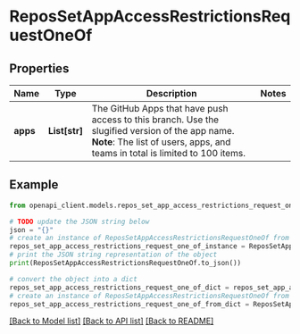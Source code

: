 # ReposSetAppAccessRestrictionsRequestOneOf


## Properties

Name | Type | Description | Notes
------------ | ------------- | ------------- | -------------
**apps** | **List[str]** | The GitHub Apps that have push access to this branch. Use the slugified version of the app name. **Note**: The list of users, apps, and teams in total is limited to 100 items. | 

## Example

```python
from openapi_client.models.repos_set_app_access_restrictions_request_one_of import ReposSetAppAccessRestrictionsRequestOneOf

# TODO update the JSON string below
json = "{}"
# create an instance of ReposSetAppAccessRestrictionsRequestOneOf from a JSON string
repos_set_app_access_restrictions_request_one_of_instance = ReposSetAppAccessRestrictionsRequestOneOf.from_json(json)
# print the JSON string representation of the object
print(ReposSetAppAccessRestrictionsRequestOneOf.to_json())

# convert the object into a dict
repos_set_app_access_restrictions_request_one_of_dict = repos_set_app_access_restrictions_request_one_of_instance.to_dict()
# create an instance of ReposSetAppAccessRestrictionsRequestOneOf from a dict
repos_set_app_access_restrictions_request_one_of_from_dict = ReposSetAppAccessRestrictionsRequestOneOf.from_dict(repos_set_app_access_restrictions_request_one_of_dict)
```
[[Back to Model list]](../README.md#documentation-for-models) [[Back to API list]](../README.md#documentation-for-api-endpoints) [[Back to README]](../README.md)


